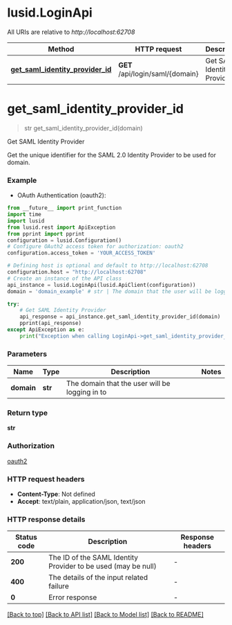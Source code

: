# lusid.LoginApi

All URIs are relative to *http://localhost:62708*

Method | HTTP request | Description
------------- | ------------- | -------------
[**get_saml_identity_provider_id**](LoginApi.md#get_saml_identity_provider_id) | **GET** /api/login/saml/{domain} | Get SAML Identity Provider


# **get_saml_identity_provider_id**
> str get_saml_identity_provider_id(domain)

Get SAML Identity Provider

Get the unique identifier for the SAML 2.0 Identity Provider to be used for domain.

### Example

* OAuth Authentication (oauth2):
```python
from __future__ import print_function
import time
import lusid
from lusid.rest import ApiException
from pprint import pprint
configuration = lusid.Configuration()
# Configure OAuth2 access token for authorization: oauth2
configuration.access_token = 'YOUR_ACCESS_TOKEN'

# Defining host is optional and default to http://localhost:62708
configuration.host = "http://localhost:62708"
# Create an instance of the API class
api_instance = lusid.LoginApi(lusid.ApiClient(configuration))
domain = 'domain_example' # str | The domain that the user will be logging in to

try:
    # Get SAML Identity Provider
    api_response = api_instance.get_saml_identity_provider_id(domain)
    pprint(api_response)
except ApiException as e:
    print("Exception when calling LoginApi->get_saml_identity_provider_id: %s\n" % e)
```

### Parameters

Name | Type | Description  | Notes
------------- | ------------- | ------------- | -------------
 **domain** | **str**| The domain that the user will be logging in to | 

### Return type

**str**

### Authorization

[oauth2](../README.md#oauth2)

### HTTP request headers

 - **Content-Type**: Not defined
 - **Accept**: text/plain, application/json, text/json

### HTTP response details
| Status code | Description | Response headers |
|-------------|-------------|------------------|
**200** | The ID of the SAML Identity Provider to be used (may be null) |  -  |
**400** | The details of the input related failure |  -  |
**0** | Error response |  -  |

[[Back to top]](#) [[Back to API list]](../README.md#documentation-for-api-endpoints) [[Back to Model list]](../README.md#documentation-for-models) [[Back to README]](../README.md)

